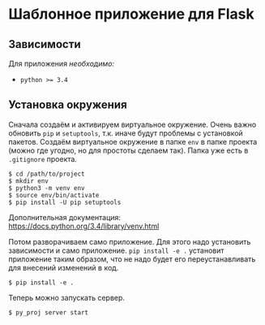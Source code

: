 # Шаблонное приложение для Flask

## Зависимости

Для приложения _необходимо:_

* `python >= 3.4`

## Установка окружения

Cначала создаём и активируем виртуальное окружение. Очень важно обновить 
`pip` и `setuptools`, т.к. иначе будут проблемы с установкой пакетов. Создаём
виртуальное окружение в папке `env` в папке проекта (можно где угодно, но для
простоты сделаем так). Папка уже есть в `.gitignore` проекта.

```shell
$ cd /path/to/project
$ mkdir env
$ python3 -m venv env
$ source env/bin/activate
$ pip install -U pip setuptools
```

Дополнительная документация: https://docs.python.org/3.4/library/venv.html

Потом разворачиваем само приложение. Для этого надо установить зависимости и 
само приложение. `pip install -e .` установит приложение таким образом, что не
надо будет его переустанавливать для внесений изменений в код. 

```shell
$ pip install -e .
```

Теперь можно запускать сервер.

```shell
$ py_proj server start
```
